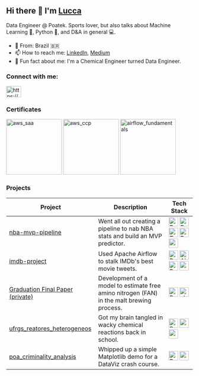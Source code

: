 ## Hi there 👋 I'm <a href="https://www.linkedin.com/in/lucca-miorelli/" target="blank">Lucca</a>

Data Engineer @ Poatek. Sports lover, but also talks about Machine Learning 🤖, Python 🐍, and D&A in general 💻.

- 🏡 From: Brazil 🇧🇷
- 📫 How to reach me: [LinkedIn](https://www.linkedin.com/in/lucca-miorelli/), [Medium](https://medium.com/@lucca.miorelli)
- 🧪 Fun fact about me: I'm a Chemical Engineer turned Data Engineer.
<h3 align="left">Connect with me:</h3>
<p align="left">
<a href="https://www.linkedin.com/in/lucca-miorelli/" target="blank"><img align="center" src="https://raw.githubusercontent.com/rahuldkjain/github-profile-readme-generator/master/src/images/icons/Social/linked-in-alt.svg" alt="https://www.linkedin.com/in/lucca-miorelli/" height="30" width="40" /></a>
</p>

### Certificates
<a href="https://www.credly.com/badges/94786083-7bbd-46e4-9078-91afb3cd4a74/public_url" target="_blank"><img title="aws_saa" width="150px" src="https://images.credly.com/size/340x340/images/0e284c3f-5164-4b21-8660-0d84737941bc/image.png"></a>
<a href="https://www.credly.com/badges/27703c81-290e-40d2-bd83-5e57b4434880/public_url" target="_blank"><img title="aws_ccp" width="150px" src="https://images.credly.com/size/340x340/images/00634f82-b07f-4bbd-a6bb-53de397fc3a6/image.png"/></a>
<a href="https://www.credly.com/badges/c5396c6d-3f8a-4d04-86e6-b296978794e5/public_url" target="_blank"><img title="airflow_fundamentals" width="150px" src="https://images.credly.com/size/340x340/images/655a478d-ecde-4a92-afcd-3c7be176ccf3/image.png"/></a>



### Projects

| **Project**                                                                                            | **Description**                                                                                                                           | **Tech Stack**                                                                                                                                                                                                                                                                                                                                                                                                                                                                                                                                                                                                                                                                                                                                                                                                                                                                                                                                                                                                                                                                                            |
|--------------------------------------------------------------------------------------------------------|-------------------------------------------------------------------------------------------------------------------------------------------|-----------------------------------------------------------------------------------------------------------------------------------------------------------------------------------------------------------------------------------------------------------------------------------------------------------------------------------------------------------------------------------------------------------------------------------------------------------------------------------------------------------------------------------------------------------------------------------------------------------------------------------------------------------------------------------------------------------------------------------------------------------------------------------------------------------------------------------------------------------------------------------------------------------------------------------------------------------------------------------------------------------------------------------------------------------------------------------------------------------|
| <a href="https://github.com/lucca-miorelli/nba-mvp-pipeline/">nba-mvp-pipeline</a>                     | Went all out creating a pipeline to nab NBA stats and build an MVP predictor.                                                             | <a href="https://www.python.org/" target="_blank"><img title="Python" width=25px src="https://cdn.jsdelivr.net/gh/devicons/devicon/icons/python/python-original.svg" /></a> <a href="https://www.prefect.io/" target="_blank"><img title="Prefect" width=25px src="https://avatars.githubusercontent.com/u/39270919?s=200&v=4" /></a> <a href="https://www.terraform.io/" target="_blank"><img title="Terraform" width=25px src="https://cdn.jsdelivr.net/gh/devicons/devicon/icons/terraform/terraform-original.svg" /></a> <a href="https://www.postgresql.org/" target="_blank"><img title="PostgreSQL" width=25px src="https://cdn.jsdelivr.net/gh/devicons/devicon/icons/postgresql/postgresql-original.svg" /></a> <a href="https://aws.amazon.com/en/" target="_blank"><img title="aws" width="25px" src="https://upload.wikimedia.org/wikipedia/commons/thumb/9/93/Amazon_Web_Services_Logo.svg/2560px-Amazon_Web_Services_Logo.svg.png">                                                                                                                                                         |
| <a href="https://github.com/lucca-miorelli/imdb-project">imdb-project</a>                              | Used Apache Airflow to stalk IMDb's best movie tweets.                                                                                    | <a href="https://www.python.org/" target="_blank"><img title="Python" width=25px src="https://cdn.jsdelivr.net/gh/devicons/devicon/icons/python/python-original.svg" /></a> <a href="https://airflow.apache.org/" target="_blank"><img title="Airflow" width=25px src="https://seeklogo.com/images/A/airflow-logo-A19E5B6709-seeklogo.com.png" /></a>  <a href="https://www.postgresql.org/" target="_blank"><img title="PostgreSQL" width=25px src="https://cdn.jsdelivr.net/gh/devicons/devicon/icons/postgresql/postgresql-original.svg" /></a> <a href="https://aws.amazon.com/en/" target="_blank"><img title="aws" width="25px" src="https://upload.wikimedia.org/wikipedia/commons/thumb/9/93/Amazon_Web_Services_Logo.svg/2560px-Amazon_Web_Services_Logo.svg.png">                                                                                                                                                                                                                                                                                                                               |
| <a href="https://github.com/lucca-miorelli/TCC-LuccaMiorelli">Graduation Final Paper (private)</a>     | Development of a model to estimate free amino nitrogen (FAN) in the malt brewing process.                                                 | <a href="https://www.python.org/" target="_blank"><img title="Python" width=25px src="https://cdn.jsdelivr.net/gh/devicons/devicon/icons/python/python-original.svg" /></a> <a href="https://scikit-learn.org/stable/" target="_blank"><img title="sk-learn" width=25px src="https://scikit-learn.org/stable/_static/scikit-learn-logo-small.png" /></a>                                                                                                                                                                                                                                                                                                                                                                                                                                                                                                                                                                                                                                                                                                                                                  |
| <a href="https://github.com/lucca-miorelli/ufrgs_reatores_heterogeneos">ufrgs_reatores_heterogeneos</a>| Got my brain tangled in wacky chemical reactions back in school.                                                                          | <a href="https://www.python.org/" target="_blank"><img title="Python" width=25px src="https://cdn.jsdelivr.net/gh/devicons/devicon/icons/python/python-original.svg" /></a> <a href="https://matplotlib.org/" target="_blank"><img title="matplotlib" width="25px" src="https://upload.wikimedia.org/wikipedia/commons/thumb/8/84/Matplotlib_icon.svg/180px-Matplotlib_icon.svg.png?20150311090915"> <a href="https://numpy.org/" target="_blank"><img title="numpy" width="25px" src="https://numpy.org/images/logo.svg"/></a>                                                                                                                                                                                                                                                                                                                                                                                                                                                                                                                                                                           |
| <a href="https://github.com/lucca-miorelli/poa_criminality_analysis">poa_criminality_analysis</a>      | Whipped up a simple Matplotlib demo for a DataViz crash course.                                                                           | <a href="https://www.python.org/" target="_blank"><img title="Python" width=25px src="https://cdn.jsdelivr.net/gh/devicons/devicon/icons/python/python-original.svg" /></a> <a href="https://matplotlib.org/" target="_blank"><img title="matplotlib" width="25px" src="https://upload.wikimedia.org/wikipedia/commons/thumb/8/84/Matplotlib_icon.svg/180px-Matplotlib_icon.svg.png?20150311090915">                                                                                                                                                                                                                                                                                                                                                                                                                                                                                                                                                                                                                                                                                                      |                                                                                                            



